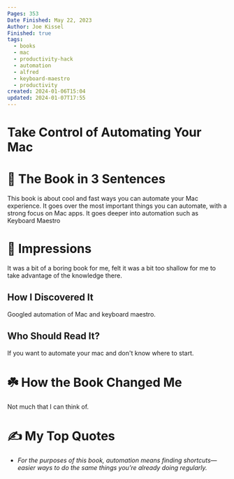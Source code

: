 ```yaml
---
Pages: 353
Date Finished: May 22, 2023
Author: Joe Kissel
Finished: true
tags:
  - books
  - mac
  - productivity-hack
  - automation
  - alfred
  - keyboard-maestro
  - productivity
created: 2024-01-06T15:04
updated: 2024-01-07T17:55
---
```

# Take Control of Automating Your Mac

# 🚀 The Book in 3 Sentences
This book is about cool and fast ways you can automate your Mac experience. It goes over the most important things you can automate, with a strong focus on Mac apps. It goes deeper into automation such as Keyboard Maestro

# 🎨 Impressions
It was a bit of a boring book for me, felt it was a bit too shallow for me to take advantage of the knowledge there. 

## How I Discovered It
Googled automation of Mac and keyboard maestro.

## Who Should Read It?
If you want to automate your mac and don't know where to start. 

# ☘️ How the Book Changed Me

Not much that I can think of. 

# ✍️ My Top  Quotes

- *For the purposes of this book, automation means finding shortcuts—easier ways to do the same things you’re already doing regularly.* 
 
